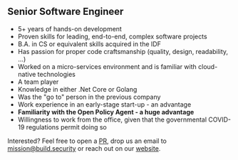## Senior Software Engineer

- 5+ years of hands-on development
- Proven skills for leading, end-to-end, complex software projects
- B.A. in CS or equivalent skills acquired in the IDF
- Has passion for proper code craftsmanship (quality, design, readability, ...)
- Worked on a micro-services environment and is familiar with cloud-native technologies
- A team player
- Knowledge in either .Net Core or Golang
- Was the "go to" person in the previous company
- Work experience in an early-stage start-up - an advantage
- **Familiarity with the Open Policy Agent - a huge advantage**
- Willingness to work from the office, given that the governmental COVID-19 regulations permit doing so


Interested? Feel free to open a [PR](https://github.com/build-security/jobs/pulls), drop us an email to [mission@build.security](mailto:mission@build.security) or reach out on our [website](https://build.security).
